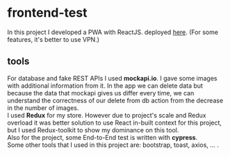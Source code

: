# frontend-test
In this project I developed a PWA with ReactJS. deployed [here](https://taraabarnettest.netlify.app/). (For some features, it's better to use VPN.)
## tools
For database and fake REST APIs I used <b>mockapi.io</b>. I gave some images with additional information from it. In the app we can delete data but because the data that mockapi gives us differ every time, we can understand the correctness of our delete from db action from the decrease in the number of images.<br/>
I used <b>Redux</b> for my store. However due to project's scale and Redux overload it was better solution to use React in-built context for this project, but I used Redux-toolkit to show my dominance on this tool.<br/>
Also for the project, some End-to-End test is written with <b>cypress</b>.<br/>
Some other tools that I used in this project are: bootstrap, toast, axios, ... .
